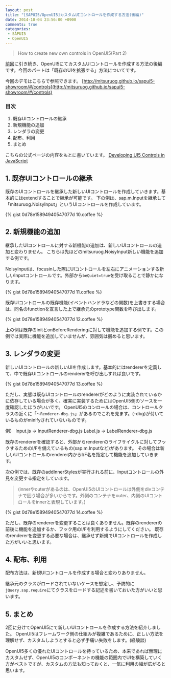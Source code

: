 ```yaml
---
layout: post
title: "[SAPUI5/OpenUI5]カスタムUIコントロールを作成する方法(後編)"
date: 2014-10-04 23:56:00 +0900
comments: true
categories: 
 - SAPUI5
 - OpenUI5
---
```


> How to create new own controls in OpenUI5(Part 2)

[前回](/2014/09/sapui5openui5ui)に引き続き、OpenUI5にてカスタムUIコントロールを作成する方法の後編です。今回のパートは「既存のUIを拡張する」方法についてです。

今回のデモはこちらで参照できます。
[http://mitsuruog.github.io/sapui5-showroom/#/controls](http://mitsuruog.github.io/sapui5-showroom/#/controls)

<!-- more -->

### 目次

1.  既存UIコントロールの継承
2.  新規機能の追加
3.  レンダラの変更
4.  配布、利用
5.  まとめ

こちらの公式ページの内容をもとに書いています。
[Developing UI5 Controls in JavaScript](https://openui5.hana.ondemand.com/#docs/guide/91f1703b6f4d1014b6dd926db0e91070.html)

## 1. 既存UIコントロールの継承

既存のUIコントロールを継承した新しいUIコントロールを作成していきます。基本的にはextendすることで継承が可能です。 
下の例は、sap.m.Inputを継承して「mitsuruog.NoisyInput」というUIコントロールを作成しています。

{% gist 0d78e15894940547077d 10.coffee %}

## 2. 新規機能の追加

継承したUIコントロールに対する新機能の追加は、新しいUIコントロールの追加と変わりません。
こちらは先ほどのmitsuruog.NoisyInput新しい機能を追加する例です。

NoisyInputは、focusinした際にUIコントロールを左右にアニメーションする新しいInputコントロールです。外部から`beQuiet=true`を受け取ることで静かになります。

{% gist 0d78e15894940547077d 11.coffee %}

既存UIコントロールの既存機能(イベントハンドラなどの関数)を上書きする場合は、同名のfunctionを宣言した上で継承元のprototype関数を呼び出します。

{% gist 0d78e15894940547077d 12.coffee %}

上の例は既存のinitとonBeforeRenderingに対して機能を追加する例です。この例では実際に機能を追加していませんが、雰囲気は掴めると思います。

## 3. レンダラの変更

新しいUIコントロールの新しいUIを作成します。基本的にはrendererを定義して、中で既存UIコントロールのrendererを呼び出しすれば良いです。

{% gist 0d78e15894940547077d 13.coffee %}

ただし、実態は既存UIコントロールのrendererがどのように実装されているかに依存している場合が多く、確実に実装するためにはOpenUI5側のソースを一度確認したほうがいいです。
OpenUI5のコンロールの場合は、コントロールクラスの近くに「`〜Renderer-dbg.js`」があるのでこれを見ます。(-dbg)が付いているものがminifyされていないものです。

例）
Input.js -> InputRenderer-dbg.js
Label.js -> LabelRenderer-dbg.js

既存のrendererを確認すると、外部からrendererのライフサイクルに対してフックするためのI/Fを備えているもの(sap.m.Inputなど)があります。
その場合は新しいUIコントロールのrenderer内からI/F名を指定して機能を追加していきます。

次の例では、既存のaddInnerStylesが実行される前に、Inputコントロールの外見を変更する指定をしています。
> (innerやouterがあるのは、OpenUI5のUIコントロールは外側をdivコンテナで囲う場合が多いからです。外側のコンテナをouter、内側のUIコントロールをinnerと表現しています。)

{% gist 0d78e15894940547077d 14.coffee %}

ただし、既存のrendererを変更することは良くありません。既存のrendererの前後に機能を追加するか、フック用のI/Fを利用するようにしてください。
既存のrendererを変更する必要な場合は、継承せず新規でUIコントロールを作成した方がいいと思います。

## 4. 配布、利用

配布方法は、新規UIコントロールを作成する場合と変わりありません。 

継承元のクラスがロードされていないケースを想定し、予防的に`jQuery.sap.require`にてクラスをロードする記述を書いておいた方がいいと思います。

## 5. まとめ

2回に分けてOpenUI5にて新しいUIコントロールを作成する方法を紹介しました。 
OpenUI5はフレームワーク側の仕組みが複雑であるために、正しい方法を理解せず、カスタムしようとすると必ず手痛い失敗をします。(経験談)

OpenUI5多くの優れたUIコントロールを持っているため、本来であれば無理にカスタムせず、OpenUI5のコンポーネントの機能の範囲内でUIを構築していく方がベストですが、カスタムの方法も知っておくと、一気に利用の幅が広がると思います。